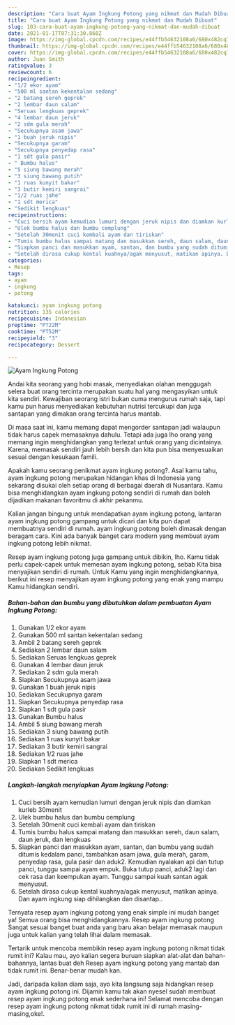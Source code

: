 ```yaml
---
description: "Cara buat Ayam Ingkung Potong yang nikmat dan Mudah Dibuat"
title: "Cara buat Ayam Ingkung Potong yang nikmat dan Mudah Dibuat"
slug: 103-cara-buat-ayam-ingkung-potong-yang-nikmat-dan-mudah-dibuat
date: 2021-01-17T07:31:30.860Z
image: https://img-global.cpcdn.com/recipes/e44ffb54632108a6/680x482cq70/ayam-ingkung-potong-foto-resep-utama.jpg
thumbnail: https://img-global.cpcdn.com/recipes/e44ffb54632108a6/680x482cq70/ayam-ingkung-potong-foto-resep-utama.jpg
cover: https://img-global.cpcdn.com/recipes/e44ffb54632108a6/680x482cq70/ayam-ingkung-potong-foto-resep-utama.jpg
author: Juan Smith
ratingvalue: 3
reviewcount: 6
recipeingredient:
- "1/2 ekor ayam"
- "500 ml santan kekentalan sedang"
- "2 batang sereh geprek"
- "2 lembar daun salam"
- "Seruas lengkuas geprek"
- "4 lembar daun jeruk"
- "2 sdm gula merah"
- "Secukupnya asam jawa"
- "1 buah jeruk nipis"
- "Secukupnya garam"
- "Secukupnya penyedap rasa"
- "1 sdt gula pasir"
- " Bumbu halus"
- "5 siung bawang merah"
- "3 siung bawang putih"
- "1 ruas kunyit bakar"
- "3 butir kemiri sangrai"
- "1/2 ruas jahe"
- "1 sdt merica"
- "Sedikit lengkuas"
recipeinstructions:
- "Cuci bersih ayam kemudian lumuri dengan jeruk nipis dan diamkan kurleb 30menit"
- "Ulek bumbu halus dan bumbu cemplung"
- "Setelah 30menit cuci kembali ayam dan tiriskan"
- "Tumis bumbu halus sampai matang dan masukkan sereh, daun salam, daun jeruk, dan lengkuas"
- "Siapkan panci dan masukkan ayam, santan, dan bumbu yang sudah ditumis kedalam panci, tambahkan asam jawa, gula merah, garam, penyedap rasa, gula pasir dan aduk2. Kemudian nyalakan api dan tutup panci, tunggu sampai ayam empuk. Buka tutup panci, aduk2 lagi dan cek rasa dan keempukan ayam. Tunggu sampai kuah santan agak menyusut."
- "Setelah dirasa cukup kental kuahnya/agak menyusut, matikan apinya. Dan ayam ingkung siap dihilangkan dan disantap.."
categories:
- Resep
tags:
- ayam
- ingkung
- potong

katakunci: ayam ingkung potong 
nutrition: 135 calories
recipecuisine: Indonesian
preptime: "PT22M"
cooktime: "PT52M"
recipeyield: "3"
recipecategory: Dessert

---
```



![Ayam Ingkung Potong](https://img-global.cpcdn.com/recipes/e44ffb54632108a6/680x482cq70/ayam-ingkung-potong-foto-resep-utama.jpg)

Andai kita seorang yang hobi masak, menyediakan olahan menggugah selera buat orang tercinta merupakan suatu hal yang mengasyikan untuk kita sendiri. Kewajiban seorang istri bukan cuma mengurus rumah saja, tapi kamu pun harus menyediakan kebutuhan nutrisi tercukupi dan juga santapan yang dimakan orang tercinta harus mantab.

Di masa  saat ini, kamu memang dapat mengorder santapan jadi walaupun tidak harus capek memasaknya dahulu. Tetapi ada juga lho orang yang memang ingin menghidangkan yang terlezat untuk orang yang dicintainya. Karena, memasak sendiri jauh lebih bersih dan kita pun bisa menyesuaikan sesuai dengan kesukaan famili. 



Apakah kamu seorang penikmat ayam ingkung potong?. Asal kamu tahu, ayam ingkung potong merupakan hidangan khas di Indonesia yang sekarang disukai oleh setiap orang di berbagai daerah di Nusantara. Kamu bisa menghidangkan ayam ingkung potong sendiri di rumah dan boleh dijadikan makanan favoritmu di akhir pekanmu.

Kalian jangan bingung untuk mendapatkan ayam ingkung potong, lantaran ayam ingkung potong gampang untuk dicari dan kita pun dapat membuatnya sendiri di rumah. ayam ingkung potong boleh dimasak dengan beragam cara. Kini ada banyak banget cara modern yang membuat ayam ingkung potong lebih nikmat.

Resep ayam ingkung potong juga gampang untuk dibikin, lho. Kamu tidak perlu capek-capek untuk memesan ayam ingkung potong, sebab Kita bisa menyajikan sendiri di rumah. Untuk Kamu yang ingin menghidangkannya, berikut ini resep menyajikan ayam ingkung potong yang enak yang mampu Kamu hidangkan sendiri.

<!--inarticleads1-->

##### Bahan-bahan dan bumbu yang dibutuhkan dalam pembuatan Ayam Ingkung Potong:

1. Gunakan 1/2 ekor ayam
1. Gunakan 500 ml santan kekentalan sedang
1. Ambil 2 batang sereh geprek
1. Sediakan 2 lembar daun salam
1. Sediakan Seruas lengkuas geprek
1. Gunakan 4 lembar daun jeruk
1. Sediakan 2 sdm gula merah
1. Siapkan Secukupnya asam jawa
1. Gunakan 1 buah jeruk nipis
1. Sediakan Secukupnya garam
1. Siapkan Secukupnya penyedap rasa
1. Siapkan 1 sdt gula pasir
1. Gunakan  Bumbu halus
1. Ambil 5 siung bawang merah
1. Sediakan 3 siung bawang putih
1. Sediakan 1 ruas kunyit bakar
1. Sediakan 3 butir kemiri sangrai
1. Sediakan 1/2 ruas jahe
1. Siapkan 1 sdt merica
1. Sediakan Sedikit lengkuas




<!--inarticleads2-->

##### Langkah-langkah menyiapkan Ayam Ingkung Potong:

1. Cuci bersih ayam kemudian lumuri dengan jeruk nipis dan diamkan kurleb 30menit
1. Ulek bumbu halus dan bumbu cemplung
1. Setelah 30menit cuci kembali ayam dan tiriskan
1. Tumis bumbu halus sampai matang dan masukkan sereh, daun salam, daun jeruk, dan lengkuas
1. Siapkan panci dan masukkan ayam, santan, dan bumbu yang sudah ditumis kedalam panci, tambahkan asam jawa, gula merah, garam, penyedap rasa, gula pasir dan aduk2. Kemudian nyalakan api dan tutup panci, tunggu sampai ayam empuk. Buka tutup panci, aduk2 lagi dan cek rasa dan keempukan ayam. Tunggu sampai kuah santan agak menyusut.
1. Setelah dirasa cukup kental kuahnya/agak menyusut, matikan apinya. Dan ayam ingkung siap dihilangkan dan disantap..




Ternyata resep ayam ingkung potong yang enak simple ini mudah banget ya! Semua orang bisa menghidangkannya. Resep ayam ingkung potong Sangat sesuai banget buat anda yang baru akan belajar memasak maupun juga untuk kalian yang telah lihai dalam memasak.

Tertarik untuk mencoba membikin resep ayam ingkung potong nikmat tidak rumit ini? Kalau mau, ayo kalian segera buruan siapkan alat-alat dan bahan-bahannya, lantas buat deh Resep ayam ingkung potong yang mantab dan tidak rumit ini. Benar-benar mudah kan. 

Jadi, daripada kalian diam saja, ayo kita langsung saja hidangkan resep ayam ingkung potong ini. Dijamin kamu tak akan nyesel sudah membuat resep ayam ingkung potong enak sederhana ini! Selamat mencoba dengan resep ayam ingkung potong nikmat tidak rumit ini di rumah masing-masing,oke!.

